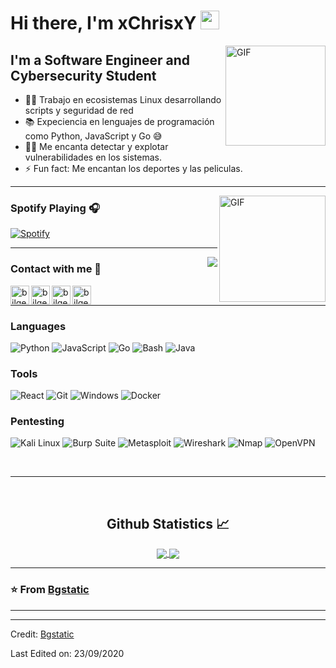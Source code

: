 # Hi there, I'm xChrisxY <img width="30px" src="https://media.tenor.com/images/3b388fe03da271d2674faf85eb7c3fcd/tenor.gif" />

<img align="right" alt="GIF" height="160px" src="https://media.giphy.com/media/du3J3cXyzhj75IOgvA/giphy.gif" />

## I'm a Software Engineer and Cybersecurity Student

- 👨‍💻 Trabajo en ecosistemas Linux desarrollando scripts y seguridad de red
- 📚 Expeciencia en lenguajes de programación como Python, JavaScript y Go 😅
- 💪🏼 Me encanta detectar y explotar vulnerabilidades en los sistemas.
- ⚡ Fun fact: Me encantan los deportes y las peliculas.

---

<img align="right" alt="GIF" height="170px" src="https://media.giphy.com/media/J5B1Y8QZnzXXbLQIBu/giphy.gif" />

### Spotify Playing 🎧

[![Spotify](https://novatorem.bgstatic.vercel.app/api/spotify)](https://open.spotify.com/user/11153360645)

---

<img align="right" src="http://estruyf-github.azurewebsites.net/api/VisitorHit?user=Bgstatic&repo=Bgstatic&countColorcountColor&countColor=%237B1E7B"/>

### Contact with me 📝

[<img align="left" alt="bilgehangecici.site" height="30px" src="https://www.flaticon.com/svg/static/icons/svg/2996/2996826.svg" />][website]
[<img align="left" alt="bilgehangecici | LinkedIn" height="30px" src="https://www.flaticon.com/svg/static/icons/svg/725/725337.svg"/>][linkedin]
[<img align="left" alt="bilgehangecici | Instagram" height="30px" src="https://image.flaticon.com/icons/svg/725/725278.svg" />][instagram]
[<img align="left" alt="bilgehangecici | Spotify" height="30px" src="https://www.flaticon.com/svg/static/icons/svg/725/725281.svg" />][Spotify]

<br />

---

### Languages 

![Python](http://img.shields.io/badge/-Python-3776AB?style=flat-square&logo=python&logoColor=ffffff)
![JavaScript](https://img.shields.io/badge/-JavaScript-%23F7DF1C?style=flat-square&logo=javascript&logoColor=000000&labelColor=%23F7DF1C&color=%23FFCE5A)
![Go](http://img.shields.io/badge/-Go-00ADD8?style=flat-square&logo=go&logoColor=ffffff)
![Bash](http://img.shields.io/badge/-Bash-4EAA25?style=flat-square&logo=gnubash&logoColor=ffffff)
![Java](http://img.shields.io/badge/-Java-5B4638?style=flat-square&logo=java&logoColor=ffffff)

### Tools

![React](https://img.shields.io/badge/-React-61DAFB?style=flat-square&logo=react&logoColor=ffffff)
![Git](https://img.shields.io/badge/-Git-%23F05032?style=flat-square&logo=git&logoColor=%23ffffff)
![Windows](http://img.shields.io/badge/-Windows-0078D6?style=flat-square&logo=windows&logoColor=ffffff)
![Docker](http://img.shields.io/badge/-Docker-2496ED?style=flat-square&logo=docker&logoColor=ffffff)


### Pentesting

![Kali Linux](http://img.shields.io/badge/-Kali%20Linux-557C94?style=flat-square&logo=kalilinux&logoColor=ffffff)
![Burp Suite](http://img.shields.io/badge/-Burp%20Suite-FF7139?style=flat-square&logo=burpsuite&logoColor=ffffff)
![Metasploit](http://img.shields.io/badge/-Metasploit-0577B4?style=flat-square&logo=metasploit&logoColor=ffffff)
![Wireshark](http://img.shields.io/badge/-Wireshark-1679A7?style=flat-square&logo=wireshark&logoColor=ffffff)
![Nmap](http://img.shields.io/badge/-Nmap-4682B4?style=flat-square&logo=nmap&logoColor=ffffff)
![OpenVPN](http://img.shields.io/badge/-OpenVPN-EA7E20?style=flat-square&logo=openvpn&logoColor=ffffff)


<br/>

---

<br/>

  <h2 align="center"> Github Statistics 📈 </h2>
  
  <div align="center"> 
     <a href="">
      <img align="center" src="https://github-readme-stats-sigma-five.vercel.app/api?username=Bgstatic&show_icons=true&include_all_commits=true&count_private=true&theme=react&line_height=40" />
    </a>
    <a href="">
      <img align="center" src="https://github-readme-stats.vercel.app/api/top-langs/?username=Bgstatic&theme=react&line_height=40&hide=css"/>
    </a>
</div

<br/>

---

### ⭐️ From [Bgstatic](https://github.com/Bgstatic) ### 

---

[website]: http://bilgehangecici.site/
[instagram]: https://www.instagram.com/bilgehangecici
[linkedin]: https://www.linkedin.com/in/bilgehan-geçici-8b368614a/
[Spotify]: https://open.spotify.com/user/11153360645


----
Credit: [Bgstatic](https://github.com/Bgstatic)

Last Edited on: 23/09/2020
